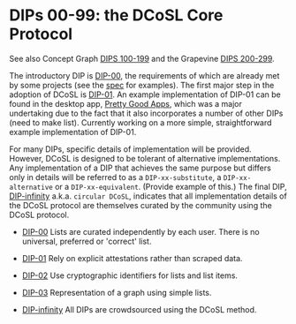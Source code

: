 # DIPs 00-99: the DCoSL Core Protocol

See also Concept Graph [DIPS 100-199](../conceptGraph) and the Grapevine [DIPS 200-299](../grapevine).

The introductory DIP is [DIP-00](00.md), the requirements of which are already met by some projects (see the [spec](00.md) for examples). The first major step in the adoption of DCoSL is [DIP-01](01.md). An example implementation of DIP-01 can be found in the desktop app, [Pretty Good Apps](https://github.com/wds4/pretty-good), which was a major undertaking due to the fact that it also incorporates a number of other DIPs (need to make list). Currently working on a more simple, straightforward example implementation of DIP-01.

For many DIPs, specific details of implementation will be provided. However, DCoSL is designed to be tolerant of alternative implementations. Any implementation of a DIP that achieves the same purpose but differs only in details will be referred to as a `DIP-xx-substitute`, a `DIP-xx-alternative` or a `DIP-xx-equivalent`. (Provide example of this.) The final DIP, [DIP-infinity](infinity.md) a.k.a. `circular DCoSL`, indicates that all implementation details of the DCoSL protocol are themselves curated by the community using the DCoSL protocol.

- [DIP-00](00.md) Lists are curated independently by each user. There is no universal, preferred or 'correct' list.

- [DIP-01](01.md) Rely on explicit attestations rather than scraped data.

- [DIP-02](02.md) Use cryptographic identifiers for lists and list items.

- [DIP-03](03.md) Representation of a graph using simple lists.

- [DIP-infinity](infinity.md) All DIPs are crowdsourced using the DCoSL method.
